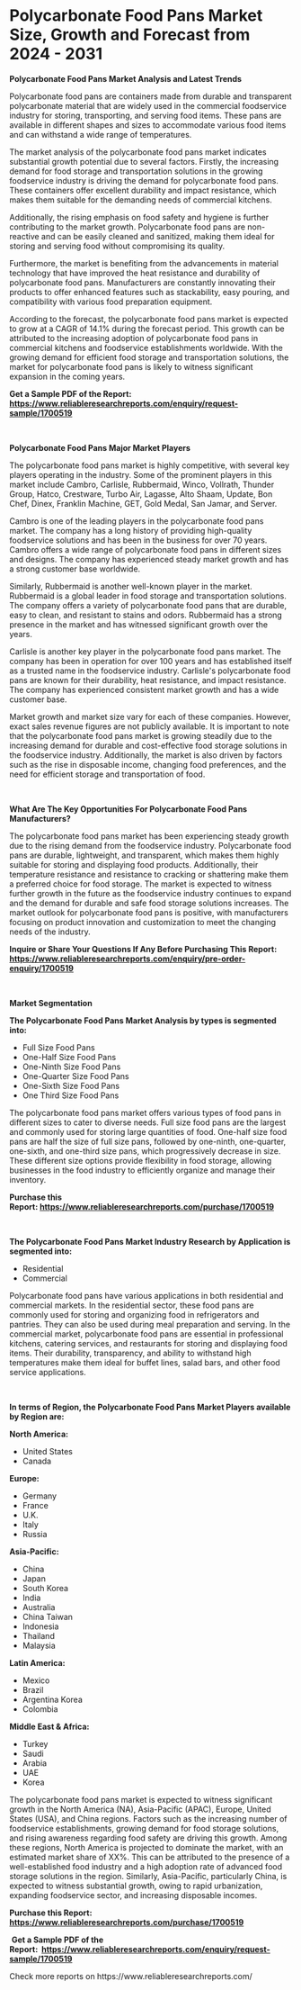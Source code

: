 <p><h1>Polycarbonate Food Pans Market Size, Growth and Forecast from 2024 - 2031</h1></p><p><strong>Polycarbonate Food Pans Market Analysis and Latest Trends</strong></p>
<p><p>Polycarbonate food pans are containers made from durable and transparent polycarbonate material that are widely used in the commercial foodservice industry for storing, transporting, and serving food items. These pans are available in different shapes and sizes to accommodate various food items and can withstand a wide range of temperatures.</p><p>The market analysis of the polycarbonate food pans market indicates substantial growth potential due to several factors. Firstly, the increasing demand for food storage and transportation solutions in the growing foodservice industry is driving the demand for polycarbonate food pans. These containers offer excellent durability and impact resistance, which makes them suitable for the demanding needs of commercial kitchens.</p><p>Additionally, the rising emphasis on food safety and hygiene is further contributing to the market growth. Polycarbonate food pans are non-reactive and can be easily cleaned and sanitized, making them ideal for storing and serving food without compromising its quality.</p><p>Furthermore, the market is benefiting from the advancements in material technology that have improved the heat resistance and durability of polycarbonate food pans. Manufacturers are constantly innovating their products to offer enhanced features such as stackability, easy pouring, and compatibility with various food preparation equipment.</p><p>According to the forecast, the polycarbonate food pans market is expected to grow at a CAGR of 14.1% during the forecast period. This growth can be attributed to the increasing adoption of polycarbonate food pans in commercial kitchens and foodservice establishments worldwide. With the growing demand for efficient food storage and transportation solutions, the market for polycarbonate food pans is likely to witness significant expansion in the coming years.</p></p>
<p><strong>Get a Sample PDF of the Report:&nbsp; <a href="https://www.reliableresearchreports.com/enquiry/request-sample/1700519">https://www.reliableresearchreports.com/enquiry/request-sample/1700519</a></strong></p>
<p>&nbsp;</p>
<p><strong>Polycarbonate Food Pans Major Market Players</strong></p>
<p><p>The polycarbonate food pans market is highly competitive, with several key players operating in the industry. Some of the prominent players in this market include Cambro, Carlisle, Rubbermaid, Winco, Vollrath, Thunder Group, Hatco, Crestware, Turbo Air, Lagasse, Alto Shaam, Update, Bon Chef, Dinex, Franklin Machine, GET, Gold Medal, San Jamar, and Server.</p><p>Cambro is one of the leading players in the polycarbonate food pans market. The company has a long history of providing high-quality foodservice solutions and has been in the business for over 70 years. Cambro offers a wide range of polycarbonate food pans in different sizes and designs. The company has experienced steady market growth and has a strong customer base worldwide.</p><p>Similarly, Rubbermaid is another well-known player in the market. Rubbermaid is a global leader in food storage and transportation solutions. The company offers a variety of polycarbonate food pans that are durable, easy to clean, and resistant to stains and odors. Rubbermaid has a strong presence in the market and has witnessed significant growth over the years.</p><p>Carlisle is another key player in the polycarbonate food pans market. The company has been in operation for over 100 years and has established itself as a trusted name in the foodservice industry. Carlisle's polycarbonate food pans are known for their durability, heat resistance, and impact resistance. The company has experienced consistent market growth and has a wide customer base.</p><p>Market growth and market size vary for each of these companies. However, exact sales revenue figures are not publicly available. It is important to note that the polycarbonate food pans market is growing steadily due to the increasing demand for durable and cost-effective food storage solutions in the foodservice industry. Additionally, the market is also driven by factors such as the rise in disposable income, changing food preferences, and the need for efficient storage and transportation of food.</p></p>
<p>&nbsp;</p>
<p><strong>What Are The Key Opportunities For Polycarbonate Food Pans Manufacturers?</strong></p>
<p><p>The polycarbonate food pans market has been experiencing steady growth due to the rising demand from the foodservice industry. Polycarbonate food pans are durable, lightweight, and transparent, which makes them highly suitable for storing and displaying food products. Additionally, their temperature resistance and resistance to cracking or shattering make them a preferred choice for food storage. The market is expected to witness further growth in the future as the foodservice industry continues to expand and the demand for durable and safe food storage solutions increases. The market outlook for polycarbonate food pans is positive, with manufacturers focusing on product innovation and customization to meet the changing needs of the industry.</p></p>
<p><strong>Inquire or Share Your Questions If Any Before Purchasing This Report: <a href="https://www.reliableresearchreports.com/enquiry/pre-order-enquiry/1700519">https://www.reliableresearchreports.com/enquiry/pre-order-enquiry/1700519</a></strong></p>
<p>&nbsp;</p>
<p><strong>Market Segmentation</strong></p>
<p><strong>The Polycarbonate Food Pans Market Analysis by types is segmented into:</strong></p>
<p><ul><li>Full Size Food Pans</li><li>One-Half Size Food Pans</li><li>One-Ninth Size Food Pans</li><li>One-Quarter Size Food Pans</li><li>One-Sixth Size Food Pans</li><li>One Third Size Food Pans</li></ul></p>
<p><p>The polycarbonate food pans market offers various types of food pans in different sizes to cater to diverse needs. Full size food pans are the largest and commonly used for storing large quantities of food. One-half size food pans are half the size of full size pans, followed by one-ninth, one-quarter, one-sixth, and one-third size pans, which progressively decrease in size. These different size options provide flexibility in food storage, allowing businesses in the food industry to efficiently organize and manage their inventory.</p></p>
<p><strong>Purchase this Report:&nbsp;<a href="https://www.reliableresearchreports.com/purchase/1700519">https://www.reliableresearchreports.com/purchase/1700519</a></strong></p>
<p>&nbsp;</p>
<p><strong>The Polycarbonate Food Pans Market Industry Research by Application is segmented into:</strong></p>
<p><ul><li>Residential</li><li>Commercial</li></ul></p>
<p><p>Polycarbonate food pans have various applications in both residential and commercial markets. In the residential sector, these food pans are commonly used for storing and organizing food in refrigerators and pantries. They can also be used during meal preparation and serving. In the commercial market, polycarbonate food pans are essential in professional kitchens, catering services, and restaurants for storing and displaying food items. Their durability, transparency, and ability to withstand high temperatures make them ideal for buffet lines, salad bars, and other food service applications.</p></p>
<p>&nbsp;</p>
<p><strong>In terms of Region, the Polycarbonate Food Pans Market Players available by Region are:</strong></p>
<p>
    <p> <strong> North America: </strong>
        <ul>
            <li>United States</li>
            <li>Canada</li>
        </ul>
        </p> 
    <p> <strong> Europe: </strong>
        <ul>
            <li>Germany</li>
            <li>France</li>
            <li>U.K.</li>
            <li>Italy</li>
            <li>Russia</li>
        </ul>
        </p> 
    <p> <strong> Asia-Pacific: </strong>
        <ul>
            <li>China</li>
            <li>Japan</li>
            <li>South Korea</li>
            <li>India</li>
            <li>Australia</li>
            <li>China Taiwan</li>
            <li>Indonesia</li>
            <li>Thailand</li>
            <li>Malaysia</li>
        </ul>
        </p> 
    <p> <strong> Latin America: </strong>
        <ul>
            <li>Mexico</li>
            <li>Brazil</li>
            <li>Argentina Korea</li>
            <li>Colombia</li>
        </ul>
        </p> 
    <p> <strong> Middle East & Africa: </strong>
        <ul>
            <li>Turkey</li>
            <li>Saudi</li>
            <li>Arabia</li>
            <li>UAE</li>
            <li>Korea</li>
        </ul>
    </p>
    </p>
<p><p>The polycarbonate food pans market is expected to witness significant growth in the North America (NA), Asia-Pacific (APAC), Europe, United States (USA), and China regions. Factors such as the increasing number of foodservice establishments, growing demand for food storage solutions, and rising awareness regarding food safety are driving this growth. Among these regions, North America is projected to dominate the market, with an estimated market share of XX%. This can be attributed to the presence of a well-established food industry and a high adoption rate of advanced food storage solutions in the region. Similarly, Asia-Pacific, particularly China, is expected to witness substantial growth, owing to rapid urbanization, expanding foodservice sector, and increasing disposable incomes.</p></p>
<p><strong>Purchase this Report: <a href="https://www.reliableresearchreports.com/purchase/1700519">https://www.reliableresearchreports.com/purchase/1700519</a></strong></p>
<p>&nbsp;<strong>Get a Sample PDF of the Report:&nbsp;&nbsp;<a href="https://www.reliableresearchreports.com/enquiry/request-sample/1700519">https://www.reliableresearchreports.com/enquiry/request-sample/1700519</a></strong></p>
<p><strong></strong></p>
<p>Check more reports on https://www.reliableresearchreports.com/</p>